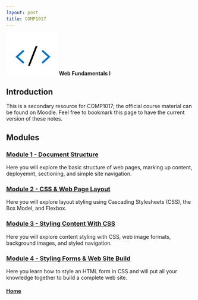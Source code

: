 ```yaml
---
layout: post
title: COMP1017
---
```

![comp1017-icon.png](comp1017-icon.png) **Web Fundamentals I**

## Introduction
This is a secondary resource for COMP1017; the official course material can be found on Moodle. Feel free to bookmark this page to have the current version of these notes.

## Modules

### [Module 1 - Document Structure](module1/)
Here you will explore the basic structure of web pages, marking up content, deployemnt, sectioning, and simple site navigation.

### [Module 2 - CSS & Web Page Layout](module2/)
Here you will explore layout styling using Cascading Stylesheets (CSS), the Box Model, and Flexbox.

### [Module 3 - Styling Content With CSS](module3/)
Here you will explore content styling with CSS, web image formats, background images, and styled navigation.

### [Module 4 - Styling Forms & Web Site Build](module4/)
Here you learn how to style an HTML form in CSS and will put all your knowledge together to build a complete web site.

#### [Home](../)